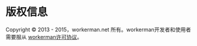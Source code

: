 # 版权信息

Copyright © 2013 - 2015，workerman.net 所有。workerman开发者和使用者需要服从 [workerman许可协议](http://www.workerman.net/license)。
